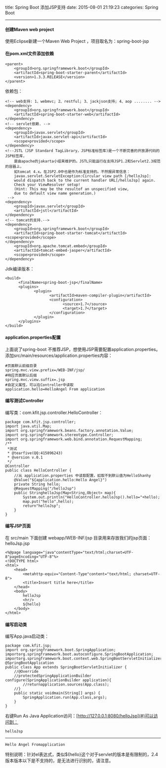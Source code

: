 title: Spring Boot 添加JSP支持
date: 2015-08-01 21:19:23
categories: Spring Boot

---

#### 创建Maven web project

使用Eclipse新建一个Maven Web Project ，项目取名为：spring-boot-jsp

#### 在pom.xml文件添加依赖

	<parent>
		<groupId>org.springframework.boot</groupId>
		<artifactId>spring-boot-starter-parent</artifactId>
		<version>1.3.3.RELEASE</version>
	</parent>

依赖包：

	<!-- web支持: 1、webmvc; 2、restful; 3、jackjson支持; 4、aop ........ -->
	<dependency>
		<groupId>org.springframework.boot</groupId>
		<artifactId>spring-boot-starter-web</artifactId>
	</dependency>
	<!-- servlet依赖. -->
	<dependency>
		<groupId>javax.servlet</groupId>
		<artifactId>javax.servlet-api</artifactId>
		<scope>provided</scope>
	</dependency>
	<!--JSTL（JSP Standard TagLibrary，JSP标准标签库)是一个不断完善的开放源代码的JSP标签库，
		是由apache的jakarta小组来维护的。JSTL只能运行在支持JSP1.2和Servlet2.3规范的容器上，
		如tomcat 4.x。在JSP2.0中也是作为标准支持的。不然报异常信息：
		javax.servlet.ServletException:Circular view path [/helloJsp]: 
		would dispatch back to the current handler URL[/helloJsp] again.
		Check your ViewResolver setup!
		(Hint: This may be the resultof an unspecified view, 
		due to default view name generation.)
	 -->
	<dependency>
		<groupId>javax.servlet</groupId>
		<artifactId>jstl</artifactId>
	</dependency>
	<!-- tomcat的支持.-->
	<dependency>
		<groupId>org.springframework.boot</groupId>
		<artifactId>spring-boot-starter-tomcat</artifactId>
	<scope>provided</scope>
	</dependency>
		<groupId>org.apache.tomcat.embed</groupId>
		<artifactId>tomcat-embed-jasper</artifactId>
		<scope>provided</scope>
	</dependency>

Jdk编译版本：

	<build>
	      <finalName>spring-boot-jsp</finalName>
	      <plugins>
	             <plugin>
	                    <artifactId>maven-compiler-plugin</artifactId>
	                    <configuration>
	                          <source>1.7</source>
	                          <target>1.7</target>
	                    </configuration>
	             </plugin>
	      </plugins>
	</build>

#### application.properties配置

上面说了spring-boot 不推荐JSP，想使用JSP需要配置application.properties。 
添加src/main/resources/application.properties内容：

	#页面默认前缀目录
	spring.mvc.view.prefix=/WEB-INF/jsp/
	#响应页面默认后缀
	spring.mvc.view.suffix=.jsp
	#自定义属性，可以在Controller中读取
	application.hello=HelloAngel From application

#### 编写测试Controller

编写类：com.kfit.jsp.controller.HelloController：

	package com.kfit.jsp.controller;
	import java.util.Map;
	import org.springframework.beans.factory.annotation.Value;
	import org.springframework.stereotype.Controller;
	import org.springframework.web.bind.annotation.RequestMapping;
	/**
	 *测试
	 * @tearfive(QQ:415896243)
	 * @version v.0.1
	 */
	@Controller
	public class HelloController {
		//从 application.properties 中读取配置，如取不到默认值为HelloShanhy
		@Value("${application.hello:Hello Angel}")
		private String hello;
		@RequestMapping("/helloJsp")
		public StringhelloJsp(Map<String,Object> map){
			System.out.println("HelloController.helloJsp().hello="+hello);
			map.put("hello",hello);
			return"helloJsp";
		}
	}

#### 编写JSP页面

在 src/main 下面创建 webapp/WEB-INF/jsp 目录用来存放我们的jsp页面：helloJsp.jsp

	<%@page language="java"contentType="text/html;charset=UTF-8"pageEncoding="UTF-8"%>
	<!DOCTYPE html>
	<html>
		<head>
			<metahttp-equiv="Content-Type"content="text/html; charset=UTF-8">
			<title>Insert title here</title>
		</head>
		<body>
			helloJsp
			<hr/>
			${hello}
		</body>
	</html>

#### 编写启动类

编写App.java启动类：

	package com.kfit.jsp;
	import org.springframework.boot.SpringApplication;
	importorg.springframework.boot.autoconfigure.SpringBootApplication;
	importorg.springframework.boot.context.web.SpringBootServletInitializer;
	@SpringBootApplication
	public class App extends SpringBootServletInitializer {
		//@Override
		//protectedSpringApplicationBuilder configure(SpringApplicationBuilder application){
			//returnapplication.sources(App.class);
		//}
		public static voidmain(String[] args) {
			SpringApplication.run(App.class,args);
		}
	}
右键Run As  Java Application访问：[http://127.0.0.1:8080/helloJsp](#)可以访问到：

	helloJsp

---

	Hello Angel Fromapplication

特别说明：针对el表达式，类似${hello}这个对于servlet的版本是有限制的，2.4版本版本以下是不支持的，是无法进行识别的，请注意。